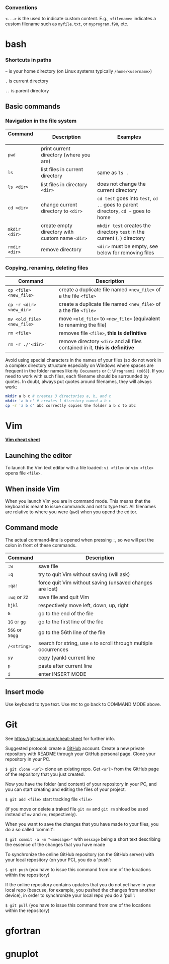 ### Conventions

`<...>` is the used to indicate custom content. E.g., `<filename>` indicates
a custom filename such as `myfile.txt`, or `myprogram.f90`, etc.

# bash

### Shortcuts in paths

`~` is your home directory (on Linux systems typically
`/home/<username>`)

`.` is current directory

`..` is parent directory

## Basic commands

### Navigation in the file system

<!-- these &nbsp;s are for a larger column -->
| Command &nbsp; &nbsp; &nbsp; &nbsp; | Description | Examples
-----------------|-------------|---------
`pwd` | print current directory (where you are) |
`ls` | list files in current directory | same as `ls .`
`ls <dir>` | list files in directory `<dir>` | does not change the current directory
`cd <dir>` | change current directory to `<dir>` | `cd test` goes into `test`, `cd ..` goes to parent directory, `cd ~` goes to home
`mkdir <dir>` | create empty directory with custom name `<dir>` | `mkdir test` creates the directory `test` in the current (`.`) directory
`rmdir <dir>` | remove directory | `<dir>` must be empty, see below for removing files

### Copying, renaming, deleting files

Command | Description
--------|-------------
`cp <file> <new_file>` | create a duplicate file named `<new_file>` of a the file `<file>`
`cp -r <dir> <new_dir>` | create a duplicate file named `<new_file>` of a the file `<file>`
`mv <old_file> <new_file>` | move `<old_file>` to `<new_file>` (equivalent to renaming the file)
`rm <file>` | removes file `<file>`, **this is definitive**
`rm -r ./'<dir>'` | remove directory `<dir>` and all files contained in it, **this is definitive**

Avoid using special characters in the names of your files
(so do not work in a complex directory structure especially on Windows where spaces are
frequent in the folder names like `My Documents` or `C:\Programmi (x86)`).
If you need to work with such files, each filename should be surrounded by quotes.
In doubt, always put quotes around filenames, they will always work:
```bash
mkdir a b c # creates 3 directories a, b, and c
mkdir 'a b c' # creates 1 directory named a b c
cp -r 'a b c' abc correctly copies the folder a b c to abc
```

# Vim

**[Vim cheat sheet](https://vim.rtorr.com/)**

## Launching the editor

To launch the Vim text editor with a file loaded: `vi <file>` or `vim <file>` opens file `<file>`.

## When inside Vim

When you launch Vim you are in command mode. This means that the
keyboard is meant to issue commands and not to type text.
All filenames are relative to where you were (`pwd`) when you
opend the editor.

## Command mode

The actual command-line is opened when pressing `:`, so we will put the colon in front of these commands.

Command | Description
--------|-------------
`:w` | save file
`:q` | try to quit Vim without saving (will ask)
`:qa!` | force quit Vim without saving (unsaved changes are lost)
`:wq` or `ZZ` | save file and quit Vim
`hjkl` | respectively move left, down, up, right
`G` | go to the end of the file
`1G` or `gg` | go to the first line of the file
`56G` or `56gg` | go to the 56th line of the file
`/<string>` | search for string, use `n` to scroll through multiple occurrences
`yy` | copy (yank) current line
`p` | paste after current line
`i` | enter INSERT MODE

## Insert mode

Use keyboard to type text. Use `ESC` to go back to COMMAND MODE above.

# Git

See https://git-scm.com/cheat-sheet for further info.

Suggested protocol: create a [GitHub](https://github.com/) account.
Create a new private repository with README through your GitHub
personal page. Clone your repository in your PC.

`$ git clone <url>` clone an existing repo. Get `<url>` from the GitHub
page of the repository that you just created.

Now you have the folder (and content) of your repository in your PC,
and you can start creating and editing the files of your project.

`$ git add <file>` start tracking file `<file>`

(if you move or delete a traked file `git mv` and `git rm` shloud be
used instead of `mv` and `rm`, respectively).

When you want to save the changes that you have made to your files,
you do a so called 'commit':

`$ git commit -a -m "<message>"` with `message` being a short text
describing the essence of the changes that you have made

To synchronize the online GitHub repository (on the GitHub server)
with your local repository (on your PC), you do a 'push':

`$ git push` (you have to issue this command from one of the locations
within the repository)

If the online repository contains updates that you do not yet have in
your local repo (beacuse, for example, you pushed the changes from
another device), in order to synchronize your local repo you do a
'pull':

`$ git pull` (you have to issue this command from one of the locations  
within the repository)

# gfortran

# gnuplot
